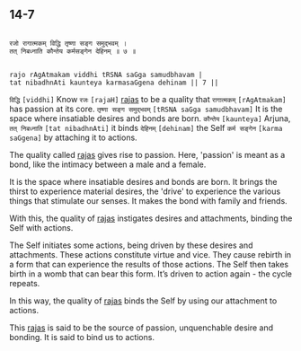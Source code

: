 ## 14-7


```shloka-sa

रजो रागात्मकम् विद्धि तृष्णा सङ्ग समुद्भवम् ।
तत् निबध्नाति कौन्तेय कर्मसङ्गेन देहिनम् ॥ ७ ॥

```
```shloka-sa-hk

rajo rAgAtmakam viddhi tRSNA saGga samudbhavam |
tat nibadhnAti kaunteya karmasaGgena dehinam || 7 ||

```
`विद्धि` `[viddhi]` Know `रजः` `[rajaH]` [rajas](rajas)
 to be a quality that `रागात्मकम्` `[rAgAtmakam]` has passion at its core. `तृष्णा सङ्ग समुद्भवम्` `[tRSNA saGga samudbhavam]` It is the space where insatiable desires and bonds are born. `कौन्तेय` `[kaunteya]` Arjuna, `तत् निबध्नाति` `[tat nibadhnAti]` it binds `देहिनम्` `[dehinam]` the Self `कर्म सङ्गेन` `[karma saGgena]` by attaching it to actions.

<a name='rajas'></a>
The quality called 
[rajas](rajas)
 gives rise to passion. Here, 'passion' is meant as a bond, like the intimacy between a male and a female.

It is the space where insatiable desires and bonds are born. It brings the thirst to experience material desires, the 'drive' to experience the various things that stimulate our senses. It makes the bond with family and friends.




With this, the quality of 
[rajas](rajas)
 instigates desires and attachments, binding the Self with actions. 

The Self initiates some actions, being driven by these desires and attachments. These actions constitute virtue and vice. They cause rebirth in a form that can experience the results of those actions. The Self then takes birth in a womb that can bear this form. It’s driven to action again - the cycle repeats. 

In this way, the quality of 
[rajas](rajas)
 binds the Self by using our attachment to actions.

This 
[rajas](rajas)
 is said to be the source of passion, unquenchable desire and bonding. It is said to bind us to actions.


